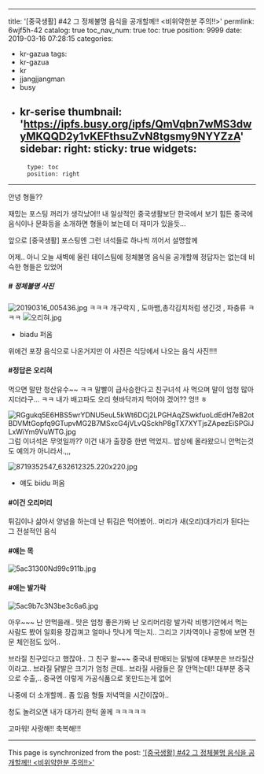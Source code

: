 
---
title: '[중국생활] #42 그 정체불명 음식을 공개할께!! <비위약한분 주의!!>'
permlink: 6wjf5h-42
catalog: true
toc_nav_num: true
toc: true
position: 9999
date: 2019-03-16 07:28:15
categories:
- kr-gazua
tags:
- kr-gazua
- kr
- jjangjjangman
- busy
- kr-serise
thumbnail: 'https://ipfs.busy.org/ipfs/QmVqbn7wMS3dwyMKQQD2y1vKEFthsuZvN8tgsmy9NYYZzA'
sidebar:
    right:
        sticky: true
widgets:
    -
        type: toc
        position: right
---


안녕 형들??  

재밌는 포스팅 꺼리가 생각났어!!
내 일상적인 중국생활보단 한국에서 보기 힘든
중국에 음식이나 문화등을 소개하면 형들이 
보는데 더 재미가 있을듯... 

앞으로 [중국생활] 포스팅엔 그런 녀석들로 하나씩 끼어서 설명할께

어제.. 아니 오늘 새벽에 올린 테이스팀에 정체불명 음식을 공개할께
정답자는 없는데 비슥한 형들은 있었어

##### # 정체불명 사진
![20190316_005436.jpg](https://ipfs.busy.org/ipfs/QmVqbn7wMS3dwyMKQQD2y1vKEFthsuZvN8tgsmy9NYYZzA)
ㅋㅋㅋ 개구락지 , 도마뱀,총각김치처럼 생긴것 , 파충류 ㅋㅋㅋ
![오리혀.jpg](https://ipfs.busy.org/ipfs/Qmbt7tfCnk9Rjfmn71ujHSuj73rm5UoQtpqe8C7x1gnX1g)
- biadu 퍼옴

위에건 포장 음식으로 나온거지만 이 사진은 식당에서 
나오는 음식 사진!!!!
#### #정답은 오리혀
먹으면 말만 청산유수~~ ㅋㅋ 말빨이 급사승한다고
친구녀석 사 먹으며  말이 엄청 많아 지더라구...  ㅋㅋ
 내가 배고파도 오리 혓바닥까지 먹어야 겠어?? 엉!! ㅎ

![RGgukq5E6HBS5wrYDNU5euL5kWt6DCj2LPGHAqZSwkfuoLdEdH7eB2otBDVMtGopfq9GTupvMG2B7MSxcG4jVLvQSckhP8gTX7XYTjsZApezEiSPGiJLxWiYm9VuWTG.jpg](https://ipfs.busy.org/ipfs/QmfTNQL8Fz2dC89sqc7R31Vec9vwSQtRpBkt824JTXHqe3)
그럼 이녀석은 무엇일까?? 이건 내가 출장중 한번 먹었지..
밥상에 올라왔으니 안먹는것도 예의가 아니라서.,,,

![8719352547_632612325.220x220.jpg](https://ipfs.busy.org/ipfs/QmTMpSyzXVr2Qfu22gWTQGW7LXrAS9cMaX5ixeykS4oPTJ)
- 얘도 biidu 퍼옴

#### #이건 오리머리
튀김이나 삶아서 양념을 하는데 난 튀김은 먹어봤어..
머리가 새(오리)대가리가 된다는 그 전설적인 음식

#### #얘는 목
![5ac31300Nd99c911b.jpg](https://ipfs.busy.org/ipfs/QmbAG1M3Uoe4EWWJJyGcgsbXKxyh61GbYt2fELQaARz3v3)

#### #애는 발가락
![5ac9b7c3N3be3c6a6.jpg](https://ipfs.busy.org/ipfs/QmZaq4DkzxC63QtP7xMtHZxQYbLFWZ8Xxqq6z7VGCK7GPz)


아우~~~ 난 안먹을래..  맛은 엄청 좋은가봐
난 오리머리랑 발가락 비행기안에서 먹는 사람도 봤어
일회용 장갑껴고 얼마나 맛나게 먹는지.. 
그리고 기차역이나 공항에 보면 전문 체인점도 있어..

브라질 친구있다고 했잖아.. 그 친구 왈~~~
중국내 판매되는 닭발에 대부분은 브라질산이라고..
브라질 닭발은 크기가 엄청 큰데.. 브라질 사람들은 잘 안먹는데!!
대부분 중국으로 수출,.. 중국엔 이렇게 가공식품으로 못만드는게 없어

나중에 더 소개할께..
좀 있음 형들 저녁먹을 시간이잖아..

청도 놀려오면 내가 대가리 한턱 쏠께 ㅋㅋㅋㅋㅋ

고마워! 사랑해!! 축복해!!!

- - -

This page is synchronized from the post: ['[중국생활] #42 그 정체불명 음식을 공개할께!! <비위약한분 주의!!>'](https://steemit.com/@kibumh/6wjf5h-42)
